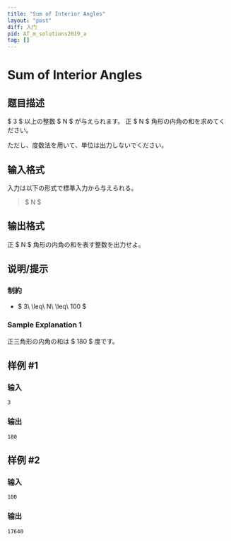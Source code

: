 ```yaml
---
title: "Sum of Interior Angles"
layout: "post"
diff: 入门
pid: AT_m_solutions2019_a
tag: []
---
```


# Sum of Interior Angles

## 题目描述

[problemUrl]: https://atcoder.jp/contests/m-solutions2019/tasks/m_solutions2019_a

$ 3 $ 以上の整数 $ N $ が与えられます。 正 $ N $ 角形の内角の和を求めてください。

ただし、度数法を用いて、単位は出力しないでください。

## 输入格式

入力は以下の形式で標準入力から与えられる。

> $ N $

## 输出格式

正 $ N $ 角形の内角の和を表す整数を出力せよ。

## 说明/提示

### 制約

- $ 3\ \leq\ N\ \leq\ 100 $

### Sample Explanation 1

正三角形の内角の和は $ 180 $ 度です。

## 样例 #1

### 输入

```
3
```

### 输出

```
180
```

## 样例 #2

### 输入

```
100
```

### 输出

```
17640
```

